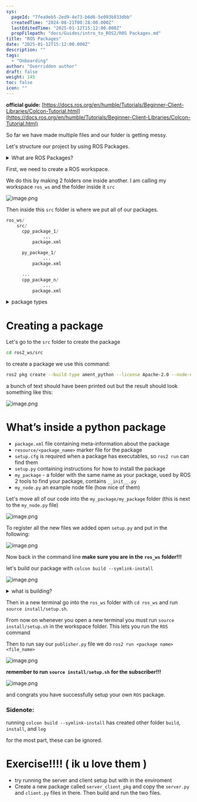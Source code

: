 ```yaml
---
sys:
  pageId: "7fea9eb5-2ed9-4e73-b6d6-5e093b833dbb"
  createdTime: "2024-08-21T00:28:00.000Z"
  lastEditedTime: "2025-01-12T15:12:00.000Z"
  propFilepath: "docs/Guides/intro_to_ROS2/ROS Packages.md"
title: "ROS Packages"
date: "2025-01-12T15:12:00.000Z"
description: ""
tags:
  - "Onboarding"
author: "Overridden author"
draft: false
weight: 145
toc: false
icon: ""
---
```


**official guide:** [https://docs.ros.org/en/humble/Tutorials/Beginner-Client-Libraries/Colcon-Tutorial.html](https://docs.ros.org/en/humble/Tutorials/Beginner-Client-Libraries/Colcon-Tutorial.html)

So far we have made multiple files and our folder is getting messy.

Let's structure our project by using ROS Packages.

<details>

<summary>What are ROS Packages?</summary>

ROS Packages are, as the name implies, packages of code that are highly sharable between ROS developers.

They consist of a folder, `package.xml` file, and source code

```python
      cpp_package_1/
		      ... imagine much code files here ..
          package.xml
```

</details>

First, we need to create a ROS workspace.

We do this by making 2 folders one inside another. I am calling my workspace `ros_ws` and the folder inside it `src`

![image.png](https://prod-files-secure.s3.us-west-2.amazonaws.com/d518164a-d88e-44d1-a4ee-3adb3bd8bce0/70706947-fd18-4537-a67b-e12946812d31/image.png?X-Amz-Algorithm=AWS4-HMAC-SHA256&X-Amz-Content-Sha256=UNSIGNED-PAYLOAD&X-Amz-Credential=ASIAZI2LB466ZAZFMNIK%2F20250518%2Fus-west-2%2Fs3%2Faws4_request&X-Amz-Date=20250518T150719Z&X-Amz-Expires=3600&X-Amz-Security-Token=IQoJb3JpZ2luX2VjEL3%2F%2F%2F%2F%2F%2F%2F%2F%2F%2FwEaCXVzLXdlc3QtMiJHMEUCIQCgFk%2BIA8wcAAJkM120hPrFHmKpQzgXo8JaptIi9jFllgIgcq2hCeWnMJ14DeshsnUzCqVN8sD77n%2FxDbx8VJ%2F%2F%2FgAq%2FwMIdhAAGgw2Mzc0MjMxODM4MDUiDOdrs59p6Xc1%2BfNYqyrcA3ZlzXeF9U4BoonWdU0jZMczVfx5uKQYqv%2BtinWDov1Yw47CLYOaB%2B3PDlrqhyxmfqJXl77ocykIuapQ8G4VRxvSfgXPv2Gi7ms4IF1KNZIW%2FkI7phS7gErk5j4WziBIDLD%2FwUVycPi5H8GTDETV8AUtSLwEjMwinDRyfmf3pesY5BawzQdu5e5VWnkZcLyIpUKjXp%2B%2BjZ52W4tkOvehyViiiFmqcokBLqGbrEHc83naYItvdYVfddSGyNxeu52Hm8rq5F1Og9e9rK8D1G8XXq%2FHLjGuNKnU9xtJYxXYxvQia2hrwDA0CYRBjCL45WsdEgUsett50hYe%2B8McXLlbojM%2BkaV9205A7WEaLw8UudBC1CTDGMItIDkAkfgk4GqP9wOoAHXdEXnYI%2F8k7jYm5E92qMIctZzFo2DBCNMdbEcpHD6x4sm7ZHDhcoTj5bP8N38Ze0n%2Fe19JG0ytchDiM%2F20DX5Awnz7LfOTLnLEBQr1VdU8bVsM9xIBWSENqt%2FiH8TXT0HbMpXWfQWcZjVhPJOEPn1AS%2FPD1AeLTTVHnNtS20tuUuEHhe0hf91ol4jt4I91XDzFx1Ncwu6qbkD%2FA88IFyksTpa8mjVVYc9aaMVg%2Fs3Qlc2dUH3UTFJLMOmpp8EGOqUBiNhC2gCa71glWBQ%2B0HLFvJGY6NIUxLNdJPOHK9%2BBGho%2FiUgqJRAl0sVpsV7RQNoF%2BFT%2FEhAjrfmskpCY4PlNwzM6aXfuiaOcroeU%2FEg29aLhedu15EWWSvlyZkM7VOhAYP5HGOsRPHZMyDAQ%2Fp%2FSVx12us3mJxYloEIPndDbHvDqYyjLC%2FWbJ4skn4Gp53IB2NDjEUyn2nnL7uYdFMpNelW3xWSk&X-Amz-Signature=ac62cd6b43a9e2e74a7fecf861e0e3fe4c0a75feb309c1dff0e89ad0c6d472de&X-Amz-SignedHeaders=host&x-id=GetObject)

Then inside this `src` folder is where we put all of our packages.

```python
ros_ws/
    src/
      cpp_package_1/
		      ...
          package.xml

      py_package_1/
		      ...
          package.xml

      ...
      cpp_package_n/
		      ...
          package.xml

```

<details>

<summary>package types</summary>

packages can be either `C++` or python.

the intern file structure is different for each but for this guide we will stick to creating python packages

</details>

# Creating a package

Let's go to the `src` folder to create the package

```bash
cd ros2_ws/src
```

to create a package we use this command:

```bash
ros2 pkg create --build-type ament_python --license Apache-2.0 --node-name my_node my_package
```

a bunch of text should have been printed out but the result should look something like this:

![image.png](https://prod-files-secure.s3.us-west-2.amazonaws.com/d518164a-d88e-44d1-a4ee-3adb3bd8bce0/e6cf1e3f-8512-4a3e-b131-079f800bf3e8/image.png?X-Amz-Algorithm=AWS4-HMAC-SHA256&X-Amz-Content-Sha256=UNSIGNED-PAYLOAD&X-Amz-Credential=ASIAZI2LB466ZAZFMNIK%2F20250518%2Fus-west-2%2Fs3%2Faws4_request&X-Amz-Date=20250518T150719Z&X-Amz-Expires=3600&X-Amz-Security-Token=IQoJb3JpZ2luX2VjEL3%2F%2F%2F%2F%2F%2F%2F%2F%2F%2FwEaCXVzLXdlc3QtMiJHMEUCIQCgFk%2BIA8wcAAJkM120hPrFHmKpQzgXo8JaptIi9jFllgIgcq2hCeWnMJ14DeshsnUzCqVN8sD77n%2FxDbx8VJ%2F%2F%2FgAq%2FwMIdhAAGgw2Mzc0MjMxODM4MDUiDOdrs59p6Xc1%2BfNYqyrcA3ZlzXeF9U4BoonWdU0jZMczVfx5uKQYqv%2BtinWDov1Yw47CLYOaB%2B3PDlrqhyxmfqJXl77ocykIuapQ8G4VRxvSfgXPv2Gi7ms4IF1KNZIW%2FkI7phS7gErk5j4WziBIDLD%2FwUVycPi5H8GTDETV8AUtSLwEjMwinDRyfmf3pesY5BawzQdu5e5VWnkZcLyIpUKjXp%2B%2BjZ52W4tkOvehyViiiFmqcokBLqGbrEHc83naYItvdYVfddSGyNxeu52Hm8rq5F1Og9e9rK8D1G8XXq%2FHLjGuNKnU9xtJYxXYxvQia2hrwDA0CYRBjCL45WsdEgUsett50hYe%2B8McXLlbojM%2BkaV9205A7WEaLw8UudBC1CTDGMItIDkAkfgk4GqP9wOoAHXdEXnYI%2F8k7jYm5E92qMIctZzFo2DBCNMdbEcpHD6x4sm7ZHDhcoTj5bP8N38Ze0n%2Fe19JG0ytchDiM%2F20DX5Awnz7LfOTLnLEBQr1VdU8bVsM9xIBWSENqt%2FiH8TXT0HbMpXWfQWcZjVhPJOEPn1AS%2FPD1AeLTTVHnNtS20tuUuEHhe0hf91ol4jt4I91XDzFx1Ncwu6qbkD%2FA88IFyksTpa8mjVVYc9aaMVg%2Fs3Qlc2dUH3UTFJLMOmpp8EGOqUBiNhC2gCa71glWBQ%2B0HLFvJGY6NIUxLNdJPOHK9%2BBGho%2FiUgqJRAl0sVpsV7RQNoF%2BFT%2FEhAjrfmskpCY4PlNwzM6aXfuiaOcroeU%2FEg29aLhedu15EWWSvlyZkM7VOhAYP5HGOsRPHZMyDAQ%2Fp%2FSVx12us3mJxYloEIPndDbHvDqYyjLC%2FWbJ4skn4Gp53IB2NDjEUyn2nnL7uYdFMpNelW3xWSk&X-Amz-Signature=dd8b4119782aa6625179f8317f89599647ca274ea49fa0a6d27e9069be72a598&X-Amz-SignedHeaders=host&x-id=GetObject)

# What’s inside a python package

- `package.xml` file containing meta-information about the package
- `resource/<package_name>` marker file for the package
- `setup.cfg` is required when a package has executables, so `ros2 run` can find them
- `setup.py` containing instructions for how to install the package
- `my_package` - a folder with the same name as your package, used by ROS 2 tools to find your package, contains `__init__.py`
- `my_node.py` an example node file (how nice of them)

Let's move all of our code into the `my_package/my_package` folder (this is next to the `my_node.py` file)

![image.png](https://prod-files-secure.s3.us-west-2.amazonaws.com/d518164a-d88e-44d1-a4ee-3adb3bd8bce0/9ce58f11-0da9-4d3e-b86d-506a9685d378/image.png?X-Amz-Algorithm=AWS4-HMAC-SHA256&X-Amz-Content-Sha256=UNSIGNED-PAYLOAD&X-Amz-Credential=ASIAZI2LB466ZAZFMNIK%2F20250518%2Fus-west-2%2Fs3%2Faws4_request&X-Amz-Date=20250518T150719Z&X-Amz-Expires=3600&X-Amz-Security-Token=IQoJb3JpZ2luX2VjEL3%2F%2F%2F%2F%2F%2F%2F%2F%2F%2FwEaCXVzLXdlc3QtMiJHMEUCIQCgFk%2BIA8wcAAJkM120hPrFHmKpQzgXo8JaptIi9jFllgIgcq2hCeWnMJ14DeshsnUzCqVN8sD77n%2FxDbx8VJ%2F%2F%2FgAq%2FwMIdhAAGgw2Mzc0MjMxODM4MDUiDOdrs59p6Xc1%2BfNYqyrcA3ZlzXeF9U4BoonWdU0jZMczVfx5uKQYqv%2BtinWDov1Yw47CLYOaB%2B3PDlrqhyxmfqJXl77ocykIuapQ8G4VRxvSfgXPv2Gi7ms4IF1KNZIW%2FkI7phS7gErk5j4WziBIDLD%2FwUVycPi5H8GTDETV8AUtSLwEjMwinDRyfmf3pesY5BawzQdu5e5VWnkZcLyIpUKjXp%2B%2BjZ52W4tkOvehyViiiFmqcokBLqGbrEHc83naYItvdYVfddSGyNxeu52Hm8rq5F1Og9e9rK8D1G8XXq%2FHLjGuNKnU9xtJYxXYxvQia2hrwDA0CYRBjCL45WsdEgUsett50hYe%2B8McXLlbojM%2BkaV9205A7WEaLw8UudBC1CTDGMItIDkAkfgk4GqP9wOoAHXdEXnYI%2F8k7jYm5E92qMIctZzFo2DBCNMdbEcpHD6x4sm7ZHDhcoTj5bP8N38Ze0n%2Fe19JG0ytchDiM%2F20DX5Awnz7LfOTLnLEBQr1VdU8bVsM9xIBWSENqt%2FiH8TXT0HbMpXWfQWcZjVhPJOEPn1AS%2FPD1AeLTTVHnNtS20tuUuEHhe0hf91ol4jt4I91XDzFx1Ncwu6qbkD%2FA88IFyksTpa8mjVVYc9aaMVg%2Fs3Qlc2dUH3UTFJLMOmpp8EGOqUBiNhC2gCa71glWBQ%2B0HLFvJGY6NIUxLNdJPOHK9%2BBGho%2FiUgqJRAl0sVpsV7RQNoF%2BFT%2FEhAjrfmskpCY4PlNwzM6aXfuiaOcroeU%2FEg29aLhedu15EWWSvlyZkM7VOhAYP5HGOsRPHZMyDAQ%2Fp%2FSVx12us3mJxYloEIPndDbHvDqYyjLC%2FWbJ4skn4Gp53IB2NDjEUyn2nnL7uYdFMpNelW3xWSk&X-Amz-Signature=cbcc647da200a96502a7a29c38db84b644c3bd2837cb996057c3ed31b0877deb&X-Amz-SignedHeaders=host&x-id=GetObject)

To register all the new files we added open `setup.py` and put in the following:

![image.png](https://prod-files-secure.s3.us-west-2.amazonaws.com/d518164a-d88e-44d1-a4ee-3adb3bd8bce0/1cd7c262-4cae-4496-9d75-c178537d24a2/image.png?X-Amz-Algorithm=AWS4-HMAC-SHA256&X-Amz-Content-Sha256=UNSIGNED-PAYLOAD&X-Amz-Credential=ASIAZI2LB466ZAZFMNIK%2F20250518%2Fus-west-2%2Fs3%2Faws4_request&X-Amz-Date=20250518T150719Z&X-Amz-Expires=3600&X-Amz-Security-Token=IQoJb3JpZ2luX2VjEL3%2F%2F%2F%2F%2F%2F%2F%2F%2F%2FwEaCXVzLXdlc3QtMiJHMEUCIQCgFk%2BIA8wcAAJkM120hPrFHmKpQzgXo8JaptIi9jFllgIgcq2hCeWnMJ14DeshsnUzCqVN8sD77n%2FxDbx8VJ%2F%2F%2FgAq%2FwMIdhAAGgw2Mzc0MjMxODM4MDUiDOdrs59p6Xc1%2BfNYqyrcA3ZlzXeF9U4BoonWdU0jZMczVfx5uKQYqv%2BtinWDov1Yw47CLYOaB%2B3PDlrqhyxmfqJXl77ocykIuapQ8G4VRxvSfgXPv2Gi7ms4IF1KNZIW%2FkI7phS7gErk5j4WziBIDLD%2FwUVycPi5H8GTDETV8AUtSLwEjMwinDRyfmf3pesY5BawzQdu5e5VWnkZcLyIpUKjXp%2B%2BjZ52W4tkOvehyViiiFmqcokBLqGbrEHc83naYItvdYVfddSGyNxeu52Hm8rq5F1Og9e9rK8D1G8XXq%2FHLjGuNKnU9xtJYxXYxvQia2hrwDA0CYRBjCL45WsdEgUsett50hYe%2B8McXLlbojM%2BkaV9205A7WEaLw8UudBC1CTDGMItIDkAkfgk4GqP9wOoAHXdEXnYI%2F8k7jYm5E92qMIctZzFo2DBCNMdbEcpHD6x4sm7ZHDhcoTj5bP8N38Ze0n%2Fe19JG0ytchDiM%2F20DX5Awnz7LfOTLnLEBQr1VdU8bVsM9xIBWSENqt%2FiH8TXT0HbMpXWfQWcZjVhPJOEPn1AS%2FPD1AeLTTVHnNtS20tuUuEHhe0hf91ol4jt4I91XDzFx1Ncwu6qbkD%2FA88IFyksTpa8mjVVYc9aaMVg%2Fs3Qlc2dUH3UTFJLMOmpp8EGOqUBiNhC2gCa71glWBQ%2B0HLFvJGY6NIUxLNdJPOHK9%2BBGho%2FiUgqJRAl0sVpsV7RQNoF%2BFT%2FEhAjrfmskpCY4PlNwzM6aXfuiaOcroeU%2FEg29aLhedu15EWWSvlyZkM7VOhAYP5HGOsRPHZMyDAQ%2Fp%2FSVx12us3mJxYloEIPndDbHvDqYyjLC%2FWbJ4skn4Gp53IB2NDjEUyn2nnL7uYdFMpNelW3xWSk&X-Amz-Signature=a1abd88cf9ab5a4b5bb743a901901c7f53d4cf3bc3634b141b09607922b5d7bf&X-Amz-SignedHeaders=host&x-id=GetObject)

Now back in the command line **make sure you are in the** **`ros_ws`** **folder!!!**

let's build our package with `colcon build --symlink-install`

![image.png](https://prod-files-secure.s3.us-west-2.amazonaws.com/d518164a-d88e-44d1-a4ee-3adb3bd8bce0/2f2a0d27-b173-48fd-b189-5f5c0ce65619/image.png?X-Amz-Algorithm=AWS4-HMAC-SHA256&X-Amz-Content-Sha256=UNSIGNED-PAYLOAD&X-Amz-Credential=ASIAZI2LB466ZAZFMNIK%2F20250518%2Fus-west-2%2Fs3%2Faws4_request&X-Amz-Date=20250518T150719Z&X-Amz-Expires=3600&X-Amz-Security-Token=IQoJb3JpZ2luX2VjEL3%2F%2F%2F%2F%2F%2F%2F%2F%2F%2FwEaCXVzLXdlc3QtMiJHMEUCIQCgFk%2BIA8wcAAJkM120hPrFHmKpQzgXo8JaptIi9jFllgIgcq2hCeWnMJ14DeshsnUzCqVN8sD77n%2FxDbx8VJ%2F%2F%2FgAq%2FwMIdhAAGgw2Mzc0MjMxODM4MDUiDOdrs59p6Xc1%2BfNYqyrcA3ZlzXeF9U4BoonWdU0jZMczVfx5uKQYqv%2BtinWDov1Yw47CLYOaB%2B3PDlrqhyxmfqJXl77ocykIuapQ8G4VRxvSfgXPv2Gi7ms4IF1KNZIW%2FkI7phS7gErk5j4WziBIDLD%2FwUVycPi5H8GTDETV8AUtSLwEjMwinDRyfmf3pesY5BawzQdu5e5VWnkZcLyIpUKjXp%2B%2BjZ52W4tkOvehyViiiFmqcokBLqGbrEHc83naYItvdYVfddSGyNxeu52Hm8rq5F1Og9e9rK8D1G8XXq%2FHLjGuNKnU9xtJYxXYxvQia2hrwDA0CYRBjCL45WsdEgUsett50hYe%2B8McXLlbojM%2BkaV9205A7WEaLw8UudBC1CTDGMItIDkAkfgk4GqP9wOoAHXdEXnYI%2F8k7jYm5E92qMIctZzFo2DBCNMdbEcpHD6x4sm7ZHDhcoTj5bP8N38Ze0n%2Fe19JG0ytchDiM%2F20DX5Awnz7LfOTLnLEBQr1VdU8bVsM9xIBWSENqt%2FiH8TXT0HbMpXWfQWcZjVhPJOEPn1AS%2FPD1AeLTTVHnNtS20tuUuEHhe0hf91ol4jt4I91XDzFx1Ncwu6qbkD%2FA88IFyksTpa8mjVVYc9aaMVg%2Fs3Qlc2dUH3UTFJLMOmpp8EGOqUBiNhC2gCa71glWBQ%2B0HLFvJGY6NIUxLNdJPOHK9%2BBGho%2FiUgqJRAl0sVpsV7RQNoF%2BFT%2FEhAjrfmskpCY4PlNwzM6aXfuiaOcroeU%2FEg29aLhedu15EWWSvlyZkM7VOhAYP5HGOsRPHZMyDAQ%2Fp%2FSVx12us3mJxYloEIPndDbHvDqYyjLC%2FWbJ4skn4Gp53IB2NDjEUyn2nnL7uYdFMpNelW3xWSk&X-Amz-Signature=65b96a084090b9e3a2901a50e6cf0b9b995bf5e6253cb4bc8dbc95fc39738e92&X-Amz-SignedHeaders=host&x-id=GetObject)

<details>

<summary>what is building?</summary>

if you are a CS major at Rose-Hulman you will learn the answer to this in CSSE132

but TLDR; is it combines all the code files into one program that can be run easily 

</details>

Then in a new terminal go into the `ros_ws` folder with `cd ros_ws` and run `source install/setup.sh`. 

From now on whenever you open a new terminal you must run `source install/setup.sh` in the workspace folder. This lets you run the `ROS` command

Then to run say our `publisher.py` file we do `ros2 run <package name> <file_name>`

![image.png](https://prod-files-secure.s3.us-west-2.amazonaws.com/d518164a-d88e-44d1-a4ee-3adb3bd8bce0/4f4b1219-3a44-4632-aa0a-ce3471699f59/image.png?X-Amz-Algorithm=AWS4-HMAC-SHA256&X-Amz-Content-Sha256=UNSIGNED-PAYLOAD&X-Amz-Credential=ASIAZI2LB466ZAZFMNIK%2F20250518%2Fus-west-2%2Fs3%2Faws4_request&X-Amz-Date=20250518T150719Z&X-Amz-Expires=3600&X-Amz-Security-Token=IQoJb3JpZ2luX2VjEL3%2F%2F%2F%2F%2F%2F%2F%2F%2F%2FwEaCXVzLXdlc3QtMiJHMEUCIQCgFk%2BIA8wcAAJkM120hPrFHmKpQzgXo8JaptIi9jFllgIgcq2hCeWnMJ14DeshsnUzCqVN8sD77n%2FxDbx8VJ%2F%2F%2FgAq%2FwMIdhAAGgw2Mzc0MjMxODM4MDUiDOdrs59p6Xc1%2BfNYqyrcA3ZlzXeF9U4BoonWdU0jZMczVfx5uKQYqv%2BtinWDov1Yw47CLYOaB%2B3PDlrqhyxmfqJXl77ocykIuapQ8G4VRxvSfgXPv2Gi7ms4IF1KNZIW%2FkI7phS7gErk5j4WziBIDLD%2FwUVycPi5H8GTDETV8AUtSLwEjMwinDRyfmf3pesY5BawzQdu5e5VWnkZcLyIpUKjXp%2B%2BjZ52W4tkOvehyViiiFmqcokBLqGbrEHc83naYItvdYVfddSGyNxeu52Hm8rq5F1Og9e9rK8D1G8XXq%2FHLjGuNKnU9xtJYxXYxvQia2hrwDA0CYRBjCL45WsdEgUsett50hYe%2B8McXLlbojM%2BkaV9205A7WEaLw8UudBC1CTDGMItIDkAkfgk4GqP9wOoAHXdEXnYI%2F8k7jYm5E92qMIctZzFo2DBCNMdbEcpHD6x4sm7ZHDhcoTj5bP8N38Ze0n%2Fe19JG0ytchDiM%2F20DX5Awnz7LfOTLnLEBQr1VdU8bVsM9xIBWSENqt%2FiH8TXT0HbMpXWfQWcZjVhPJOEPn1AS%2FPD1AeLTTVHnNtS20tuUuEHhe0hf91ol4jt4I91XDzFx1Ncwu6qbkD%2FA88IFyksTpa8mjVVYc9aaMVg%2Fs3Qlc2dUH3UTFJLMOmpp8EGOqUBiNhC2gCa71glWBQ%2B0HLFvJGY6NIUxLNdJPOHK9%2BBGho%2FiUgqJRAl0sVpsV7RQNoF%2BFT%2FEhAjrfmskpCY4PlNwzM6aXfuiaOcroeU%2FEg29aLhedu15EWWSvlyZkM7VOhAYP5HGOsRPHZMyDAQ%2Fp%2FSVx12us3mJxYloEIPndDbHvDqYyjLC%2FWbJ4skn4Gp53IB2NDjEUyn2nnL7uYdFMpNelW3xWSk&X-Amz-Signature=6fb7eda3b11e7f975b05a321b4eb6f65abbaf29f9d64f314cb91365f798fac51&X-Amz-SignedHeaders=host&x-id=GetObject)

**remember to run** **`source install/setup.sh`** **for the subscriber!!!**

![image.png](https://prod-files-secure.s3.us-west-2.amazonaws.com/d518164a-d88e-44d1-a4ee-3adb3bd8bce0/02121119-dad4-49ec-8356-c956108b4243/image.png?X-Amz-Algorithm=AWS4-HMAC-SHA256&X-Amz-Content-Sha256=UNSIGNED-PAYLOAD&X-Amz-Credential=ASIAZI2LB466ZAZFMNIK%2F20250518%2Fus-west-2%2Fs3%2Faws4_request&X-Amz-Date=20250518T150719Z&X-Amz-Expires=3600&X-Amz-Security-Token=IQoJb3JpZ2luX2VjEL3%2F%2F%2F%2F%2F%2F%2F%2F%2F%2FwEaCXVzLXdlc3QtMiJHMEUCIQCgFk%2BIA8wcAAJkM120hPrFHmKpQzgXo8JaptIi9jFllgIgcq2hCeWnMJ14DeshsnUzCqVN8sD77n%2FxDbx8VJ%2F%2F%2FgAq%2FwMIdhAAGgw2Mzc0MjMxODM4MDUiDOdrs59p6Xc1%2BfNYqyrcA3ZlzXeF9U4BoonWdU0jZMczVfx5uKQYqv%2BtinWDov1Yw47CLYOaB%2B3PDlrqhyxmfqJXl77ocykIuapQ8G4VRxvSfgXPv2Gi7ms4IF1KNZIW%2FkI7phS7gErk5j4WziBIDLD%2FwUVycPi5H8GTDETV8AUtSLwEjMwinDRyfmf3pesY5BawzQdu5e5VWnkZcLyIpUKjXp%2B%2BjZ52W4tkOvehyViiiFmqcokBLqGbrEHc83naYItvdYVfddSGyNxeu52Hm8rq5F1Og9e9rK8D1G8XXq%2FHLjGuNKnU9xtJYxXYxvQia2hrwDA0CYRBjCL45WsdEgUsett50hYe%2B8McXLlbojM%2BkaV9205A7WEaLw8UudBC1CTDGMItIDkAkfgk4GqP9wOoAHXdEXnYI%2F8k7jYm5E92qMIctZzFo2DBCNMdbEcpHD6x4sm7ZHDhcoTj5bP8N38Ze0n%2Fe19JG0ytchDiM%2F20DX5Awnz7LfOTLnLEBQr1VdU8bVsM9xIBWSENqt%2FiH8TXT0HbMpXWfQWcZjVhPJOEPn1AS%2FPD1AeLTTVHnNtS20tuUuEHhe0hf91ol4jt4I91XDzFx1Ncwu6qbkD%2FA88IFyksTpa8mjVVYc9aaMVg%2Fs3Qlc2dUH3UTFJLMOmpp8EGOqUBiNhC2gCa71glWBQ%2B0HLFvJGY6NIUxLNdJPOHK9%2BBGho%2FiUgqJRAl0sVpsV7RQNoF%2BFT%2FEhAjrfmskpCY4PlNwzM6aXfuiaOcroeU%2FEg29aLhedu15EWWSvlyZkM7VOhAYP5HGOsRPHZMyDAQ%2Fp%2FSVx12us3mJxYloEIPndDbHvDqYyjLC%2FWbJ4skn4Gp53IB2NDjEUyn2nnL7uYdFMpNelW3xWSk&X-Amz-Signature=e1e85bdefb06bfafb73f3da7d413750f63a7a43e18f008d000ce8ce923abdb58&X-Amz-SignedHeaders=host&x-id=GetObject)

and congrats you have successfully setup your own `ROS` package.

### Sidenote:

running `colcon build --symlink-install` has created other folder `build`, `install`, and `log`

for the most part, these can be ignored.

# Exercise!!!! ( ik u love them )

- try running the server and client setup but with in the enviroment
- Create a new package called `server_client_pkg` and copy the `server.py` and `client.py` files in there. Then build and run the two files.
